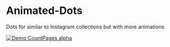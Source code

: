 # Animated-Dots
Dots for similar to Instagram collections but with more animations


[![Demo CountPages alpha](https://share.gifyoutube.com/KzB6Gb.gif)](https://www.youtube.com/watch?v=ek1j272iAmc)
